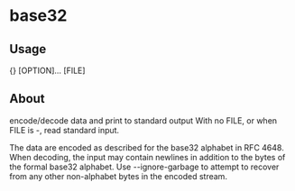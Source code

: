 # base32

## Usage

{} [OPTION]... [FILE]

## About

encode/decode data and print to standard output
With no FILE, or when FILE is -, read standard input.

The data are encoded as described for the base32 alphabet in RFC
4648. When decoding, the input may contain newlines in addition
to the bytes of the formal base32 alphabet. Use --ignore-garbage
to attempt to recover from any other non-alphabet bytes in the
encoded stream.

